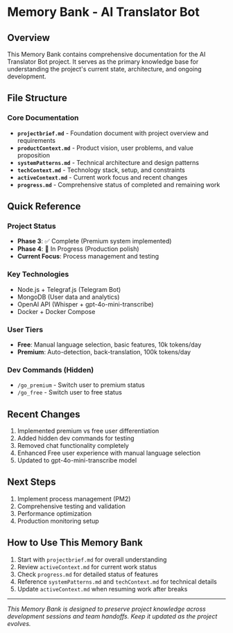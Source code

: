 # Memory Bank - AI Translator Bot

## Overview
This Memory Bank contains comprehensive documentation for the AI Translator Bot project. It serves as the primary knowledge base for understanding the project's current state, architecture, and ongoing development.

## File Structure

### Core Documentation
- **`projectbrief.md`** - Foundation document with project overview and requirements
- **`productContext.md`** - Product vision, user problems, and value proposition  
- **`systemPatterns.md`** - Technical architecture and design patterns
- **`techContext.md`** - Technology stack, setup, and constraints
- **`activeContext.md`** - Current work focus and recent changes
- **`progress.md`** - Comprehensive status of completed and remaining work

## Quick Reference

### Project Status
- **Phase 3**: ✅ Complete (Premium system implemented)
- **Phase 4**: 🚧 In Progress (Production polish)
- **Current Focus**: Process management and testing

### Key Technologies
- Node.js + Telegraf.js (Telegram Bot)
- MongoDB (User data and analytics)
- OpenAI API (Whisper + gpt-4o-mini-transcribe)
- Docker + Docker Compose

### User Tiers
- **Free**: Manual language selection, basic features, 10k tokens/day
- **Premium**: Auto-detection, back-translation, 100k tokens/day

### Dev Commands (Hidden)
- `/go_premium` - Switch user to premium status
- `/go_free` - Switch user to free status

## Recent Changes
1. Implemented premium vs free user differentiation
2. Added hidden dev commands for testing
3. Removed chat functionality completely
4. Enhanced Free user experience with manual language selection
5. Updated to gpt-4o-mini-transcribe model

## Next Steps
1. Implement process management (PM2)
2. Comprehensive testing and validation
3. Performance optimization
4. Production monitoring setup

## How to Use This Memory Bank
1. Start with `projectbrief.md` for overall understanding
2. Review `activeContext.md` for current work status
3. Check `progress.md` for detailed status of features
4. Reference `systemPatterns.md` and `techContext.md` for technical details
5. Update `activeContext.md` when resuming work after breaks

---

*This Memory Bank is designed to preserve project knowledge across development sessions and team handoffs. Keep it updated as the project evolves.* 